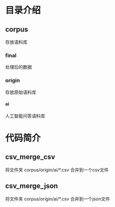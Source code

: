# 目录介绍

##  corpus
存放语料库

### final
处理后的数据
### origin
存放原始语料库
#### ai
人工智能问答语料库




# 代码简介

## csv_merge_csv
将文件夹 corpus/origin/ai/*.csv 合并到一个csv文件

## csv_merge_json
将文件夹 corpus/origin/ai/*.csv 合并到一个json文件



